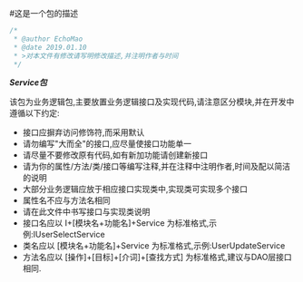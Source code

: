 #这是一个包的描述

```java
/* 
 * @author EchoMao
 * @date 2019.01.10
 * >对本文件有修改请写明修改描述,并注明作者与时间
 */
```

***Service包***

该包为业务逻辑包,主要放置业务逻辑接口及实现代码,请注意区分模块,并在开发中遵循以下约定:

- 接口应摒弃访问修饰符,而采用默认
- 请勿编写"大而全"的接口,应尽量使接口功能单一
- 请尽量不要修改原有代码,如有新加功能请创建新接口
- 请为你的属性/方法/类/接口等编写注释,并在注释中注明作者,时间及配以简洁的说明
- 大部分业务逻辑应放于相应接口实现类中,实现类可实现多个接口
- 属性名不应与方法名相同
- 请在此文件中书写接口与实现类说明
- 接口名应以 I+[模块名+功能名]+Service 为标准格式,示例:IUserSelectService
- 类名应以 [模块名+功能名]+Service 为标准格式,示例:UserUpdateService
- 方法名应以 [操作]+[目标]+[介词]+[查找方式] 为标准格式,建议与DAO层接口相同.

